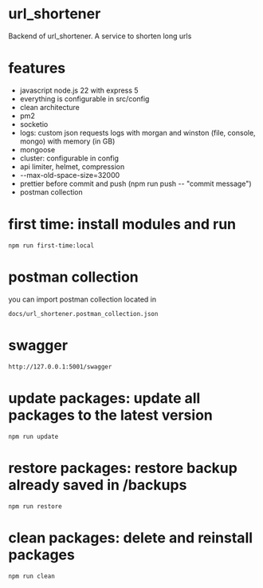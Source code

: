# url_shortener
Backend of url_shortener. A service to shorten long urls
# features
- javascript node.js 22 with express 5
- everything is configurable in src/config
- clean architecture
- pm2 
- socketio
- logs: custom json requests logs with morgan and winston (file, console, mongo) with memory (in GB) 
- mongoose
- cluster: configurable in config
- api limiter, helmet, compression
- --max-old-space-size=32000
- prettier before commit and push (npm run push -- "commit message")
- postman collection


# first time: install modules and run
```
npm run first-time:local
```

# postman collection
you can import postman collection located in
```
docs/url_shortener.postman_collection.json
```

# swagger
```
http://127.0.0.1:5001/swagger
```

# update packages: update all packages to the latest version
```
npm run update
```

# restore packages: restore backup already saved in /backups
```
npm run restore
```

# clean packages: delete and reinstall packages
```
npm run clean
```